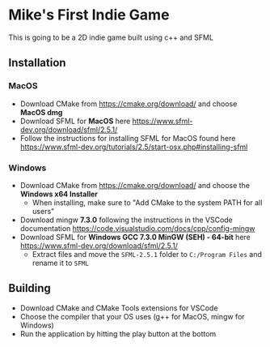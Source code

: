 # Mike's First Indie Game
This is going to be a 2D indie game built using c++ and SFML

## Installation
### MacOS
* Download CMake from https://cmake.org/download/ and choose **MacOS dmg**
* Download SFML for **MacOS** here https://www.sfml-dev.org/download/sfml/2.5.1/
* Follow the instructions for installing SFML for MacOS found here https://www.sfml-dev.org/tutorials/2.5/start-osx.php#installing-sfml

### Windows
* Download CMake from https://cmake.org/download/ and choose the **Windows x64 Installer**
  * When installing, make sure to "Add CMake to the system PATH for all users"
* Download mingw **7.3.0** following the instructions in the VSCode documentation https://code.visualstudio.com/docs/cpp/config-mingw
* Download SFML for **Windows GCC 7.3.0 MinGW (SEH) - 64-bit** here https://www.sfml-dev.org/download/sfml/2.5.1/
  * Extract files and move the `SFML-2.5.1` folder to `C:/Program Files` and rename it to `SFML`

## Building
* Download CMake and CMake Tools extensions for VSCode
* Choose the compiler that your OS uses (g++ for MacOS, mingw for Windows)
* Run the application by hitting the play button at the bottom